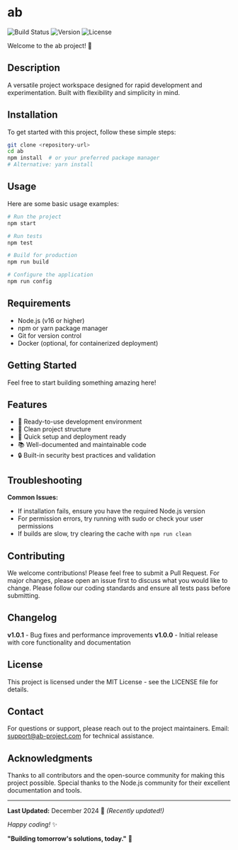 # ab

![Build Status](https://img.shields.io/badge/build-passing-brightgreen) ![Version](https://img.shields.io/badge/version-1.0.0-blue) ![License](https://img.shields.io/badge/license-MIT-green)

Welcome to the ab project! 🚀

## Description

A versatile project workspace designed for rapid development and experimentation. Built with flexibility and simplicity in mind.

## Installation

To get started with this project, follow these simple steps:

```bash
git clone <repository-url>
cd ab
npm install  # or your preferred package manager
# Alternative: yarn install
```

## Usage

Here are some basic usage examples:

```bash
# Run the project
npm start

# Run tests
npm test

# Build for production
npm run build

# Configure the application
npm run config
```

## Requirements

- Node.js (v16 or higher)
- npm or yarn package manager
- Git for version control
- Docker (optional, for containerized deployment)

## Getting Started

Feel free to start building something amazing here!

## Features

- 🔧 Ready-to-use development environment
- 📁 Clean project structure
- 🚀 Quick setup and deployment ready
- 📚 Well-documented and maintainable code
- 🔒 Built-in security best practices and validation

## Troubleshooting

**Common Issues:**
- If installation fails, ensure you have the required Node.js version
- For permission errors, try running with sudo or check your user permissions
- If builds are slow, try clearing the cache with `npm run clean`

## Contributing

We welcome contributions! Please feel free to submit a Pull Request. For major changes, please open an issue first to discuss what you would like to change.
Please follow our coding standards and ensure all tests pass before submitting.

## Changelog

**v1.0.1** - Bug fixes and performance improvements
**v1.0.0** - Initial release with core functionality and documentation

## License

This project is licensed under the MIT License - see the LICENSE file for details.

## Contact

For questions or support, please reach out to the project maintainers.
Email: support@ab-project.com for technical assistance.

## Acknowledgments

Thanks to all contributors and the open-source community for making this project possible.
Special thanks to the Node.js community for their excellent documentation and tools.

---

**Last Updated:** December 2024 📅 _(Recently updated!)_

*Happy coding!* ✨

**"Building tomorrow's solutions, today."** 🌟
